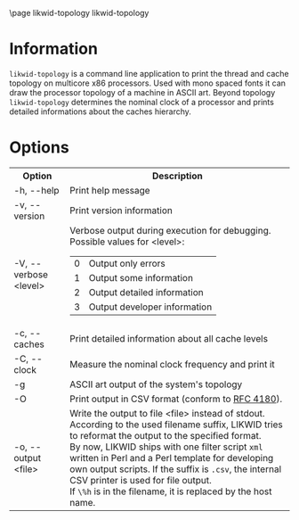 \page likwid-topology likwid-topology

<H1>Information</H1>
<CODE>likwid-topology</CODE> is a command line application to print the thread and cache topology on multicore x86 processors. Used with mono spaced fonts it can
draw the processor topology of a machine in ASCII art. Beyond topology <CODE>likwid-topology</CODE> determines the nominal clock of a processor and prints detailed informations about the caches hierarchy.<BR>

<H1>Options</H1>
<TABLE>
<TR>
  <TH>Option</TH>
  <TH>Description</TH>
</TR>
<TR>
  <TD>-h, --help</TD>
  <TD>Print help message</TD>
</TR>
<TR>
  <TD>-v, --version</TD>
  <TD>Print version information</TD>
</TR>
<TR>
  <TD>-V, --verbose &lt;level&gt;</TD>
  <TD>Verbose output during execution for debugging. Possible values for &lt;level&gt;:
  <TABLE>
    <TR>
      <TD>0</TD>
      <TD>Output only errors</TD>
    </TR>
    <TR>
      <TD>1</TD>
      <TD>Output some information</TD>
    </TR>
    <TR>
      <TD>2</TD>
      <TD>Output detailed information</TD>
    </TR>
    <TR>
      <TD>3</TD>
      <TD>Output developer information</TD>
    </TR>
  </TABLE>
  </TD>
</TR>
<TR>
  <TD>-c, --caches</TD>
  <TD>Print detailed information about all cache levels</TD>
</TR>
<TR>
  <TD>-C, --clock</TD>
  <TD>Measure the nominal clock frequency and print it</TD>
</TR>
<TR>
  <TD>-g</TD>
  <TD>ASCII art output of the system's topology</TD>
</TR>
<TR>
  <TD>-O</TD>
  <TD>Print output in CSV format (conform to <A HREF="https://tools.ietf.org/html/rfc4180">RFC 4180</A>).</TD>
</TR>
<TR>
  <TD>-o, --output &lt;file&gt;</TD>
  <TD>Write the output to file &lt;file&gt; instead of stdout. According to the used filename suffix, LIKWID tries to reformat the output to the specified format.<BR>By now, LIKWID ships with one filter script <CODE>xml</CODE> written in Perl and a Perl template for developing own output scripts. If the suffix is <CODE>.csv</CODE>, the internal CSV printer is used for file output.<BR>If <CODE>\%h</CODE> is in the filename, it is replaced by the host name.</TD>
</TR>
</TABLE>


